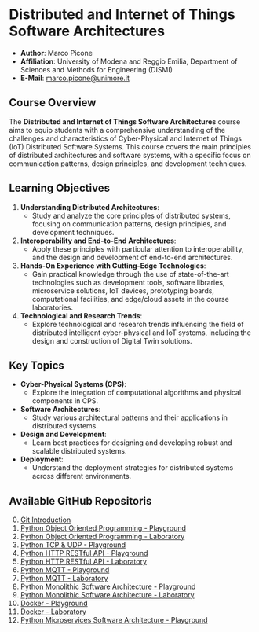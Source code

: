 # Distributed and Internet of Things Software Architectures

- **Author**: Marco Picone
- **Affiliation**: University of Modena and Reggio Emilia, Department of Sciences and Methods for Engineering (DISMI)
- **E-Mail**: marco.picone@unimore.it

## Course Overview

The **Distributed and Internet of Things Software Architectures** course aims to equip students with a comprehensive understanding of the challenges and characteristics of Cyber-Physical and Internet of Things (IoT) Distributed Software Systems. This course covers the main principles of distributed architectures and software systems, with a specific focus on communication patterns, design principles, and development techniques.

## Learning Objectives

1. **Understanding Distributed Architectures**: 
   - Study and analyze the core principles of distributed systems, focusing on communication patterns, design principles, and development techniques.   
2. **Interoperability and End-to-End Architectures**:
   - Apply these principles with particular attention to interoperability, and the design and development of end-to-end architectures.
3. **Hands-On Experience with Cutting-Edge Technologies**:
   - Gain practical knowledge through the use of state-of-the-art technologies such as development tools, software libraries, microservice solutions, IoT devices, prototyping boards, computational facilities, and edge/cloud assets in the course laboratories.
4. **Technological and Research Trends**:
   - Explore technological and research trends influencing the field of distributed intelligent cyber-physical and IoT systems, including the design and construction of Digital Twin solutions.
   
## Key Topics

- **Cyber-Physical Systems (CPS)**:
  - Explore the integration of computational algorithms and physical components in CPS.  
- **Software Architectures**:
  - Study various architectural patterns and their applications in distributed systems.
- **Design and Development**:
  - Learn best practices for designing and developing robust and scalable distributed systems.
- **Deployment**:
  - Understand the deployment strategies for distributed systems across different environments.

## Available GitHub Repositoris 

0. [Git Introduction](https://github.com/Distributed-IoT-Software-Arch-Course/.github/blob/main/GitInfo.md)
1. [Python Object Oriented Programming - Playground](https://github.com/Distributed-IoT-Software-Arch-Course/python-oop-playground)
2. [Python Object Oriented Programming - Laboratory](https://github.com/Distributed-IoT-Software-Arch-Course/laboratory-python-oop)
3. [Python TCP & UDP - Playground](https://github.com/Distributed-IoT-Software-Arch-Course/python-tcp-udp-playground)
4. [Python HTTP RESTful API - Playground](https://github.com/Distributed-IoT-Software-Arch-Course/python-http-api-playground)
5. [Python HTTP RESTful API - Laboratory](https://github.com/Distributed-IoT-Software-Arch-Course/laboratory-python-http-rest-api)
6. [Python MQTT - Playground](https://github.com/Distributed-IoT-Software-Arch-Course/python-mqtt-playground)
7. [Python MQTT - Laboratory](https://github.com/Distributed-IoT-Software-Arch-Course/laboratory-python-mqtt)
8. [Python Monolithic Software Architecture - Playground](https://github.com/Distributed-IoT-Software-Arch-Course/iot-monolithic-arch-playground)
9. [Python Monolithic Software Architecture - Laboratory](https://github.com/Distributed-IoT-Software-Arch-Course/iot-monolithic-arch-laboratory)
10. [Docker - Playground](https://github.com/Distributed-IoT-Software-Arch-Course/docker-playground)
11. [Docker - Laboratory](https://github.com/Distributed-IoT-Software-Arch-Course/docker-laboratory)
12. [Python Microservices Software Architecture - Playground](https://github.com/Distributed-IoT-Software-Arch-Course/iot-microservice-arch-playground)
